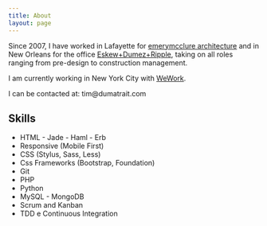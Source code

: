 ```yaml
---
title: About
layout: page
---
```

<p>Since 2007, I have worked in Lafayette for <a href="http://www.emerymcclure.com">emerymcclure architecture</a> and in New Orleans for the office <a href="http://www.eskewdumezripple.com">Eskew+Dumez+Ripple</a>, taking on all roles ranging from pre-design to construction management.</p>

<p>I am currently working in New York City with <a href="https://www.wework.com">WeWork</a>.</p>

<p>I can be contacted at: tim@dumatrait.com</p>

<h2>Skills</h2>

<ul class="skill-list">
	<li>HTML - Jade - Haml - Erb</li>
	<li>Responsive (Mobile First)</li>
	<li>CSS (Stylus, Sass, Less)</li>
	<li>Css Frameworks (Bootstrap, Foundation)</li>
	<li>Git</li>
	<li>PHP</li>
	<li>Python</li>
	<li>MySQL - MongoDB</li>
	<li>Scrum and Kanban</li>
	<li>TDD e Continuous Integration</li>
</ul>
